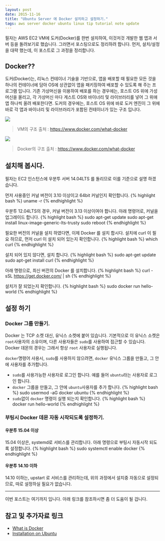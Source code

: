 ```yaml
---
layout: post
date: 2015-11-16
title: "Ubuntu Server 에 Docker 설치하고 설정하기."
tags: aws server docker ubuntu linux tip tutorial note update
---
```


필자는 AWS EC2 VM에 도커(Docker)를 한번 설치하여, 이것저것 개발한 웹 앱과 서버 등을 돌려보기로 했습니다. 그러면서 포스팅으로도 정리하려 합니다. 먼저, 설치/설정을 대략 했는데, 이 포스트로 그 과정을 정리합니다.

## Docker??

도커(Docker)는, 리눅스 컨테이너 기술을 기반으로, 앱을 배포할 때 필요한 모든 것을 하나의 컨테이너에 담아 OS에 상관없이 앱을 패키징하여 배포할 수 있도록 해 주는 프로그램 입니다. 기존 가상머신을 이용하여 배포를 하는 경우에는, 호스트 OS 위에 가성머신을 올리고, 각 가상머신 마다 게스트 OS와 바이너리 및 라이브러리를 넣어 그 위애 앱 하나씩 올려 배포한다면. 도커의 경우에는, 호스트 OS 위에 바로 도커 엔진이 그 위에 바로 각 앱과 바이너리 및 라이브러리가 포함된 컨테이너가 있는 구조 입니다.

<img src="/blogimgs/vm-diagram.png"><br>
>VM의 구조
>출처 : https://www.docker.com/what-docker

<img src="/blogimgs/docker-diagram.png"><br>
>Docker의 구조
>출처 : https://www.docker.com/what-docker

## 설치해 봅시다.
필자는 EC2 인스턴스에 우분투 서버 14.04LTS 를 돌리므로 이를 기준으로 설명 하겠습니다.

먼저 사용중인 커널 버전이 3.10 이상이고 64bit 커널인지 확인합니다.
{% highlight bash %}
uname -r
{% endhighlight %}

우분투 12.04LTS의 경우, 커널 버전이 3.13 이상이여야 합니다. 아래 명령어로, 커널을 업그레이드 합니다.
{% highlight bash %}
sudo apt-get update
sudo apt-get install linux-image-generic-lts-trusty
sudo reboot
{% endhighlight %}

필요한 버전의 커널을 설치 하였다면, 이제 Docker 를 설치 합시다. 설치에 curl 이 필요 하므로, 먼저 curl 이 설치 되어 있는지 확인합니다.
{% highlight bash %}
which curl
{% endhighlight %}

설치 되어 있지 않다면, 설치 합니다.
{% highlight bash %}
sudo apt-get update
sudo apt-get install curl
{% endhighlight %}

아래 명령으로, 최신 버전의 Docker 를 설치합니다.
{% highlight bash %}
curl -sSL https://get.docker.com/ | sh
{% endhighlight %}

설치가 잘 되었는지 확인합니다.
{% highlight bash %}
sudo docker run hello-world
{% endhighlight %}

## 설정 하기

### Docker 그룹 만들기.
Docker 는 TCP 소켓 대신, 유닉스 소켓에 붙어 있습니다. 기본적으로 이 유닉스 소켓은 ```root```사용자의 소유이며,
다른 사용자들은 ```sudo```를 사용하여 접근할 수 있습니다. Docker 데몬의 경우는 그래서 항상 ```root``` 사용자로 실행됩니다.

```docker```명령어 사용시, ```sudo```를 사용하지 않으려면, ```docker``` 유닉스 그룹을 만들고, 그 안에 사용자를 추가합니다.

 - ```sudo```를 사용가능한 사용자로 로그인 합니다. 예를 들어 ```ubuntu```라는 사용자로 로그인 합니다.
 - ```docker``` 그룹을 만들고, 그 안에 ```ubuntu```사용자를 추가 합니다.
 {% highlight bash %}
sudo usermod -aG docker ubuntu
 {% endhighlight %}
 - ```sudo```없이 ```docker``` 명령이 실행 되는지 확인합니다.
 {% highlight bash %}
 docker run hello-world
 {% endhighlight %}

 ### 부팅시 Docker 데몬 자동 시작되도록 설정하기.

 #### 우분투 15.04 이상
 15.04 이상은, systemd로 서비스를 관리합니다. 아래 명령으로 부팅시 자동시작 되도록 설정합니다.
 {% highlight bash %}
sudo systemctl enable docker
 {% endhighlight %}
 #### 우분투 14.10 이하
 14.10 이하는, upstart 로 서비스를 관리하는데, 위의 과정에서 설치중 자동으로 설정되므로, 따로 설정하실 필요가 없습니다.

 ---

 이번 포스트는 여기까지 입니다. 아래 링크를 참조하시면 좀 더 도움이 될 겁니다.

 ## 참고 및 추가자료 링크
  - [What is Docker](https://www.docker.com/what-docker)
  - [Installation on Ubuntu](https://docs.docker.com/v1.8/installation/ubuntulinux)
